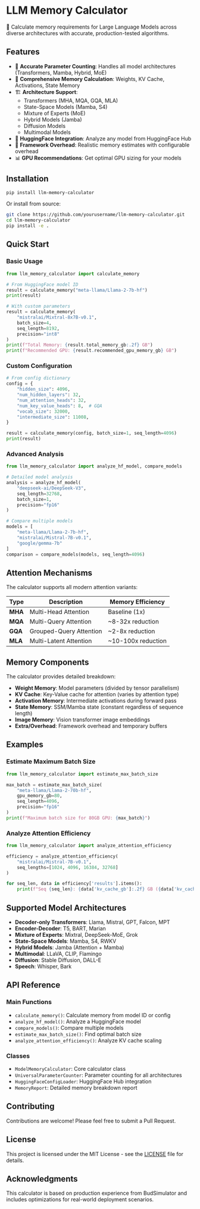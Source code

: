 # LLM Memory Calculator

🧮 Calculate memory requirements for Large Language Models across diverse architectures with accurate, production-tested algorithms.

## Features

- 🎯 **Accurate Parameter Counting**: Handles all model architectures (Transformers, Mamba, Hybrid, MoE)
- 💾 **Comprehensive Memory Calculation**: Weights, KV Cache, Activations, State Memory
- 🏗️ **Architecture Support**: 
  - Transformers (MHA, MQA, GQA, MLA)
  - State-Space Models (Mamba, S4)
  - Mixture of Experts (MoE)
  - Hybrid Models (Jamba)
  - Diffusion Models
  - Multimodal Models
- 🤗 **HuggingFace Integration**: Analyze any model from HuggingFace Hub
- 🔧 **Framework Overhead**: Realistic memory estimates with configurable overhead
- 📊 **GPU Recommendations**: Get optimal GPU sizing for your models

## Installation

```bash
pip install llm-memory-calculator
```

Or install from source:
```bash
git clone https://github.com/yourusername/llm-memory-calculator.git
cd llm-memory-calculator
pip install -e .
```

## Quick Start

### Basic Usage

```python
from llm_memory_calculator import calculate_memory

# From HuggingFace model ID
result = calculate_memory("meta-llama/Llama-2-7b-hf")
print(result)

# With custom parameters
result = calculate_memory(
    "mistralai/Mixtral-8x7B-v0.1",
    batch_size=4,
    seq_length=8192,
    precision="int8"
)
print(f"Total Memory: {result.total_memory_gb:.2f} GB")
print(f"Recommended GPU: {result.recommended_gpu_memory_gb} GB")
```

### Custom Configuration

```python
# From config dictionary
config = {
    "hidden_size": 4096,
    "num_hidden_layers": 32,
    "num_attention_heads": 32,
    "num_key_value_heads": 8,  # GQA
    "vocab_size": 32000,
    "intermediate_size": 11008,
}

result = calculate_memory(config, batch_size=1, seq_length=4096)
print(result)
```

### Advanced Analysis

```python
from llm_memory_calculator import analyze_hf_model, compare_models

# Detailed model analysis
analysis = analyze_hf_model(
    "deepseek-ai/DeepSeek-V3",
    seq_length=32768,
    batch_size=1,
    precision="fp16"
)

# Compare multiple models
models = [
    "meta-llama/Llama-2-7b-hf",
    "mistralai/Mistral-7B-v0.1",
    "google/gemma-7b"
]
comparison = compare_models(models, seq_length=4096)
```

## Attention Mechanisms

The calculator supports all modern attention variants:

| Type | Description | Memory Efficiency |
|------|-------------|------------------|
| **MHA** | Multi-Head Attention | Baseline (1x) |
| **MQA** | Multi-Query Attention | ~8-32x reduction |
| **GQA** | Grouped-Query Attention | ~2-8x reduction |
| **MLA** | Multi-Latent Attention | ~10-100x reduction |

## Memory Components

The calculator provides detailed breakdown:

- **Weight Memory**: Model parameters (divided by tensor parallelism)
- **KV Cache**: Key-Value cache for attention (varies by attention type)
- **Activation Memory**: Intermediate activations during forward pass
- **State Memory**: SSM/Mamba state (constant regardless of sequence length)
- **Image Memory**: Vision transformer image embeddings
- **Extra/Overhead**: Framework overhead and temporary buffers

## Examples

### Estimate Maximum Batch Size

```python
from llm_memory_calculator import estimate_max_batch_size

max_batch = estimate_max_batch_size(
    "meta-llama/Llama-2-70b-hf",
    gpu_memory_gb=80,
    seq_length=4096,
    precision="fp16"
)
print(f"Maximum batch size for 80GB GPU: {max_batch}")
```

### Analyze Attention Efficiency

```python
from llm_memory_calculator import analyze_attention_efficiency

efficiency = analyze_attention_efficiency(
    "mistralai/Mistral-7B-v0.1",
    seq_lengths=[1024, 4096, 16384, 32768]
)

for seq_len, data in efficiency['results'].items():
    print(f"Seq {seq_len}: {data['kv_cache_gb']:.2f} GB ({data['kv_cache_percent']:.1f}%)")
```

## Supported Model Architectures

- **Decoder-only Transformers**: Llama, Mistral, GPT, Falcon, MPT
- **Encoder-Decoder**: T5, BART, Marian
- **Mixture of Experts**: Mixtral, DeepSeek-MoE, Grok
- **State-Space Models**: Mamba, S4, RWKV
- **Hybrid Models**: Jamba (Attention + Mamba)
- **Multimodal**: LLaVA, CLIP, Flamingo
- **Diffusion**: Stable Diffusion, DALL-E
- **Speech**: Whisper, Bark

## API Reference

### Main Functions

- `calculate_memory()`: Calculate memory from model ID or config
- `analyze_hf_model()`: Analyze a HuggingFace model
- `compare_models()`: Compare multiple models
- `estimate_max_batch_size()`: Find optimal batch size
- `analyze_attention_efficiency()`: Analyze KV cache scaling

### Classes

- `ModelMemoryCalculator`: Core calculator class
- `UniversalParameterCounter`: Parameter counting for all architectures
- `HuggingFaceConfigLoader`: HuggingFace Hub integration
- `MemoryReport`: Detailed memory breakdown report

## Contributing

Contributions are welcome! Please feel free to submit a Pull Request.

## License

This project is licensed under the MIT License - see the [LICENSE](LICENSE) file for details.

## Acknowledgments

This calculator is based on production experience from BudSimulator and includes optimizations for real-world deployment scenarios.